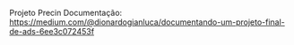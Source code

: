 Projeto Precin
Documentação: https://medium.com/@dionardogianluca/documentando-um-projeto-final-de-ads-6ee3c072453f
